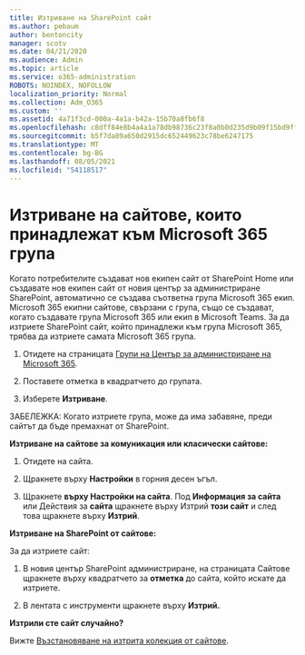 ```yaml
---
title: Изтриване на SharePoint сайт
ms.author: pebaum
author: bentoncity
manager: scotv
ms.date: 04/21/2020
ms.audience: Admin
ms.topic: article
ms.service: o365-administration
ROBOTS: NOINDEX, NOFOLLOW
localization_priority: Normal
ms.collection: Adm_O365
ms.custom: ''
ms.assetid: 4a71f3cd-000a-4a1a-b42a-15b70a8fb6f8
ms.openlocfilehash: c8dff84e8b4a4a1a78db98736c23f8a0b0d235d9b09f15bd9ff770785badb4f2
ms.sourcegitcommit: b5f7da89a650d2915dc652449623c78be6247175
ms.translationtype: MT
ms.contentlocale: bg-BG
ms.lasthandoff: 08/05/2021
ms.locfileid: "54118517"
---
```

# <a name="delete-sites-that-belong-to-a-microsoft-365-group"></a>Изтриване на сайтове, които принадлежат към Microsoft 365 група

Когато потребителите създават нов екипен сайт от SharePoint Home или създавате нов екипен сайт от новия център за администриране SharePoint, автоматично се създава съответна група Microsoft 365 екип. Microsoft 365 екипни сайтове, свързани с група, също се създават, когато създавате група Microsoft 365 или екип в Microsoft Teams. За да изтриете SharePoint сайт, който принадлежи към група Microsoft 365, трябва да изтриете самата Microsoft 365 група. 
  
1. Отидете на страницата [Групи на Център за администриране на Microsoft 365](https://portal.office.com/adminportal/home#/groups).
    
2. Поставете отметка в квадратчето до групата.
    
3. Изберете **Изтриване**.
    
ЗАБЕЛЕЖКА: Когато изтриете група, може да има забавяне, преди сайтът да бъде премахнат от SharePoint.
  
**Изтриване на сайтове за комуникация или класически сайтове:**

1. Отидете на сайта.
  
2. Щракнете върху **Настройки** в горния десен ъгъл. 
  
3. Щракнете **върху Настройки на сайта**. Под **Информация за сайта** или Действия за **сайта** щракнете върху Изтрий **този сайт** и след това щракнете върху **Изтрий**.
  
**Изтриване на SharePoint от сайтове:**

За да изтриете сайт:
  
1. В новия център SharePoint администриране, на страницата Сайтове щракнете върху квадратчето за **отметка** до сайта, който искате да изтриете. 
    
2. В лентата с инструменти щракнете върху **Изтрий.**
    
**Изтрили сте сайт случайно?**

Вижте [Възстановяване на изтрита колекция от сайтове](https://go.microsoft.com/fwlink/?linkid=867660).
  

